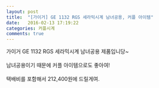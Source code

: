 ```yaml
---
layout: post
title:  "[가이거] GE 1132 RGS 세라믹시계 남녀공용, 커플 아이템"
date:   2016-02-13 17:19:22
categories: 커플시계
comments: true
---
```


가이거 GE 1132 RGS 세라믹시계 남녀공용 제품입니당~
<br><br>
남녀공용이기 때문에 커플 아이템으로도 좋아여!
<br><br>
택배비를 포함해서 212,400원에 드릴게여.<br>
<br>
<img class="image" src="https://1.bp.blogspot.com/-p3fTNHzDSmw/W-hQ0WeEgvI/AAAAAAAAAtM/TYY06tLRssYrQMCkWa5a9SeHV3Sbrh3cQCLcBGAs/s1600/43645734545.jpg" alt=""/>
<br>
<br>
<img class="image" src="http://www.nbbang.co.kr/data/webedit/20171207132111_mzohjyvd.jpg" alt=""/>
